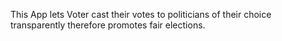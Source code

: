 This App lets Voter cast their votes to politicians of their choice transparently therefore promotes fair elections.
